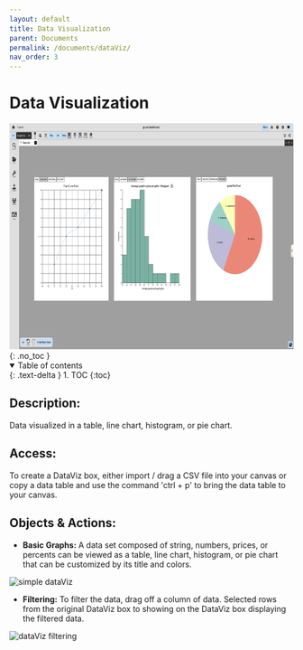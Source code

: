 ```yaml
---
layout: default
title: Data Visualization
parent: Documents
permalink: /documents/dataViz/
nav_order: 3
---
```


# Data Visualization
<div class="img-container">
  <img src="../../assets/images/environment/dataViz_doc.png" alt="overall dataViz" style="height:400px;"/>
</div>
{: .no_toc }

<details open markdown="block">
  <summary>
    Table of contents
  </summary>
  {: .text-delta }
1. TOC
{:toc}
</details>

## Description: 
Data visualized in a table, line chart, histogram, or pie chart.

## Access: 
To create a DataViz box, either import / drag a CSV file into your canvas or copy a data table and use the command 'ctrl + p' to bring the data table to your canvas.

## Objects & Actions: 
- **Basic Graphs:** A data set composed of string, numbers, prices, or percents can be viewed as a table, line chart, histogram, or pie chart that can be customized by its title and colors.
<div class="img-container">
  <img src="../assets/gifs/dataViz/simple_dataViz.gif" alt="simple dataViz" style="height:300px;"/>
</div>

- **Filtering:** To filter the data, drag off a column of data. Selected rows from the original DataViz box to showing on the DataViz box displaying the filtered data.
<div class="img-container">
  <img src="../assets/gifs/dataViz/filtering.gif" alt="dataViz filtering" style="height:300px;"/>
</div>